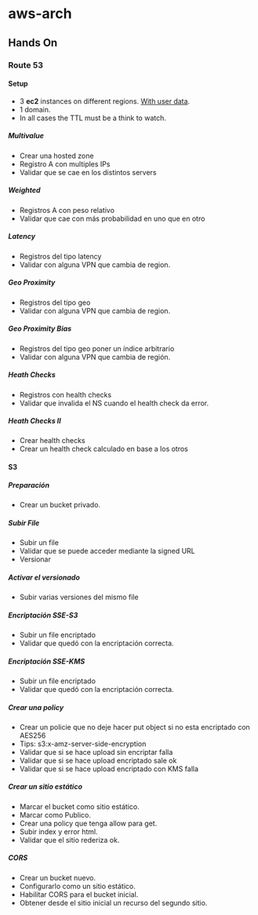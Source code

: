 # aws-arch


## Hands On

### Route 53
#### Setup
 * 3 **ec2** instances on different regions. [With user data](https://github.com/pablito-ernesto/aws-arch/blob/b67aecba6dee230b9293da751f59ee0496947bb4/code/route53/user-data.sh).
 * 1 domain.
 * In all cases the TTL must be a think to watch.

##### Multivalue
 * Crear una hosted zone 
 * Registro A con multiples IPs
 * Validar que se cae en los distintos servers

##### Weighted
 * Registros A con peso relativo
 * Validar que cae con más probabilidad en uno que en otro

##### Latency
 * Registros del tipo latency
 * Validar con alguna VPN que cambia de region.

##### Geo Proximity
 * Registros del tipo geo
 * Validar con alguna VPN que cambia de region.

##### Geo Proximity Bias
 * Registros del tipo geo poner un índice arbitrario
 * Validar con alguna VPN que cambia de región.

##### Heath Checks
 * Registros con health checks
 * Validar que invalida el NS cuando el health check da error.

##### Heath Checks II
 * Crear health checks 
 * Crear un health check calculado en base a los otros
 
 
#### S3

##### Preparación
* Crear un bucket privado.

##### Subir File
 * Subir un file 
 * Validar que se puede acceder mediante la signed URL
 * Versionar

##### Activar el versionado 
 * Subir varias versiones del mismo file

##### Encriptación SSE-S3
 * Subir un file encriptado
 * Validar que quedó con la encriptación correcta.

##### Encriptación SSE-KMS
 * Subir un file encriptado
 * Validar que quedó con la encriptación correcta.

##### Crear una policy
 * Crear un policie que no deje hacer put object si no esta encriptado con AES256 
 * Tips: s3:x-amz-server-side-encryption
 * Validar que si se hace upload sin encriptar falla
 * Validar que si se hace upload encriptado sale ok 
 * Validar que si se hace upload encriptado con KMS falla

##### Crear un sitio estático
 * Marcar el bucket como sitio estático.
 * Marcar como Publico. 
 * Crear una policy que tenga allow para get.
 * Subir index y error html.
 * Validar que el sitio rederiza ok.

##### CORS
 * Crear un bucket nuevo.
 * Configurarlo como un sitio estático.
 * Habilitar CORS para el bucket inicial.
 * Obtener desde el sitio inicial un recurso del segundo sitio.






